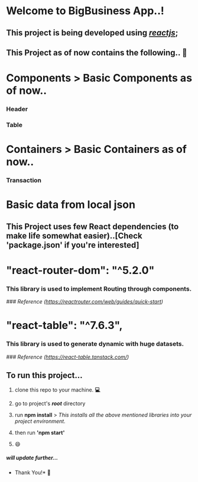 # **Welcome to **BigBusiness App**..!**

  

## This project is being developed using *[reactjs](https://reactjs.org/)*;

  

## This Project as of now contains the following.. 📑

# Components > Basic Components as of now..

### Header

### Table

  

# Containers > Basic Containers as of now..

### Transaction

  

# Basic data from local json

  

## This Project uses few React dependencies (to make life somewhat easier)..[Check 'package.json' if you're interested]

# "react-router-dom": "^5.2.0"

### This library is used to implement Routing through components.

*### Reference (https://reactrouter.com/web/guides/quick-start)*

  

# "react-table": "^7.6.3",

### This library is used to generate dynamic <Tables/> with huge datasets.

*### Reference (https://react-table.tanstack.com/)*

  

## To run this project...

1. clone this repo to your machine. **💻**

2. go to project's **_root_** directory

3. run  **npm install** > *This installs all the above mentioned libraries into your project environment.*

4. then run  **'npm start'**

5. 😄

##### will update further...

  
  
  

* Thank You!* 🙂
